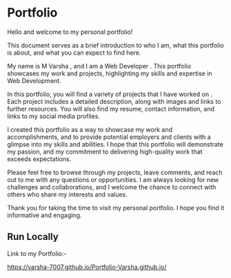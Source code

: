 
# Portfolio

Hello and welcome to my personal portfolio!

This document serves as a brief introduction to who I am, what this portfolio is about, and what you can expect to find here.

My name is M Varsha , and I am a Web Developer . This portfolio showcases my work and projects, highlighting my skills and expertise in Web Development.

In this portfolio, you will find a variety of projects that I have worked on . Each project includes a detailed description, along with images and links to further resources. You will also find my resume, contact information, and links to my social media profiles.

I created this portfolio as a way to showcase my work and accomplishments, and to provide potential employers and clients with a glimpse into my skills and abilities. I hope that this portfolio will demonstrate my passion, and my commitment to delivering high-quality work that exceeds expectations.

Please feel free to browse through my projects, leave comments, and reach out to me with any questions or opportunities. I am always looking for new challenges and collaborations, and I welcome the chance to connect with others who share my interests and values.

Thank you for taking the time to visit my personal portfolio. I hope you find it informative and engaging.






## Run Locally

Link to my Portfolio:-

https://varsha-7007.github.io/Portfolio-Varsha.github.io/


